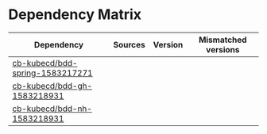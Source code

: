 # Dependency Matrix

Dependency | Sources | Version | Mismatched versions
---------- | ------- | ------- | -------------------
[cb-kubecd/bdd-spring-1583217271](https://github.com/cb-kubecd/bdd-spring-1583217271.git) |  | []() | 
[cb-kubecd/bdd-gh-1583218931](https://github.com/cb-kubecd/bdd-gh-1583218931.git) |  | []() | 
[cb-kubecd/bdd-nh-1583218931](https://github.com/cb-kubecd/bdd-nh-1583218931.git) |  | []() | 
